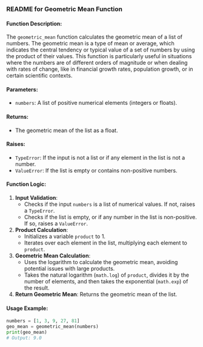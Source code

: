 ### README for Geometric Mean Function

#### Function Description:
The `geometric_mean` function calculates the geometric mean of a list of numbers. The geometric mean is a type of mean or average, which indicates the central tendency or typical value of a set of numbers by using the product of their values. This function is particularly useful in situations where the numbers are of different orders of magnitude or when dealing with rates of change, like in financial growth rates, population growth, or in certain scientific contexts.

#### Parameters:
- `numbers`: A list of positive numerical elements (integers or floats).

#### Returns:
- The geometric mean of the list as a float.

#### Raises:
- `TypeError`: If the input is not a list or if any element in the list is not a number.
- `ValueError`: If the list is empty or contains non-positive numbers.

#### Function Logic:
1. **Input Validation**: 
   - Checks if the input `numbers` is a list of numerical values. If not, raises a `TypeError`.
   - Checks if the list is empty, or if any number in the list is non-positive. If so, raises a `ValueError`.
2. **Product Calculation**:
   - Initializes a variable `product` to 1.
   - Iterates over each element in the list, multiplying each element to `product`.
3. **Geometric Mean Calculation**:
   - Uses the logarithm to calculate the geometric mean, avoiding potential issues with large products.
   - Takes the natural logarithm (`math.log`) of `product`, divides it by the number of elements, and then takes the exponential (`math.exp`) of the result.
4. **Return Geometric Mean**: Returns the geometric mean of the list.

#### Usage Example:
```python
numbers = [1, 3, 9, 27, 81]
geo_mean = geometric_mean(numbers)
print(geo_mean)
# Output: 9.0
```

